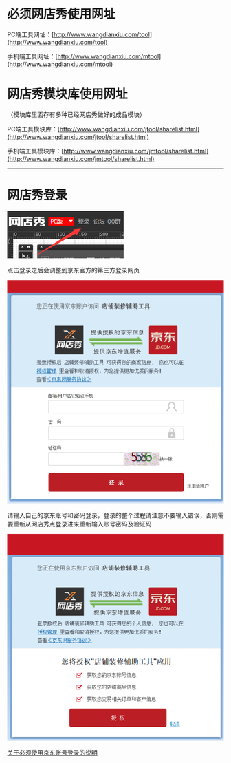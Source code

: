 # 必须网店秀使用网址

PC端工具网址：[http://www.wangdianxiu.com/tool](http://www.wangdianxiu.com/tool)

手机端工具网址：[http://www.wangdianxiu.com/mtool](http://www.wangdianxiu.com/mtool)

# 网店秀模块库使用网址

（模块库里面存有多种已经网店秀做好的成品模块）

PC端工具模块库：[http://www.wangdianxiu.com/jtool/sharelist.html](http://www.wangdianxiu.com/jtool/sharelist.html)

手机端工具模块库：[http://www.wangdianxiu.com/jmtool/sharelist.html](http://www.wangdianxiu.com/jmtool/sharelist.html)

---

# 网店秀登录

![](/assets/20180117152718.png)

点击登录之后会调整到京东官方的第三方登录网页

![](/assets/1.png)

请输入自己的京东账号和密码登录，登录的整个过程请注意不要输入错误，否则需要重新从网店秀点登录进来重新输入账号密码及验证码

![](/assets/20180117095740.png)

[关于必须使用京东账号登录的说明](/chapter1/guan-yu-wang-dian-xiu.md)

